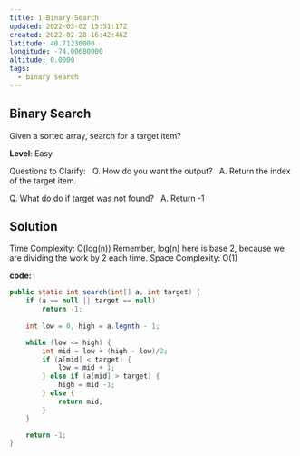 ```yaml
---
title: 1-Binary-Search
updated: 2022-03-02 15:51:17Z
created: 2022-02-28 16:42:46Z
latitude: 40.71230000
longitude: -74.00680000
altitude: 0.0000
tags:
  - binary search
---
```


## Binary Search

Given a sorted array, search for a target item?

**Level**: Easy

Questions to Clarify:  
Q. How do you want the output?  
A. Return the index of the target item.

Q. What do do if target was not found?  
A. Return -1

## Solution

Time Complexity: O(log(n))
Remember, log(n) here is base 2, because we are dividing the work by 2 each time.
Space Complexity: O(1)

**code:**

```java
public static int search(int[] a, int target) {
    if (a == null || target == null)
        return -1;
    
    int low = 0, high = a.legnth - 1;

    while (low <= high) {
        int mid = low + (high - low)/2;
        if (a[mid] < target) {
            low = mid + 1;
        } else if (a[mid] > target) {
            high = mid -1;
        } else {
            return mid;
        }
    }

    return -1;
}
```